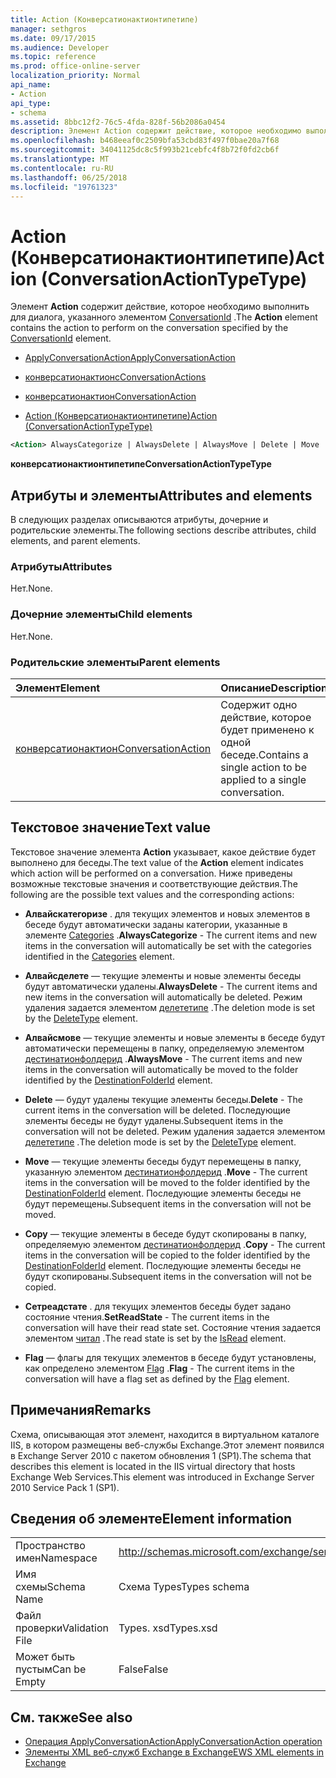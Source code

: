 ```yaml
---
title: Action (Конверсатионактионтипетипе)
manager: sethgros
ms.date: 09/17/2015
ms.audience: Developer
ms.topic: reference
ms.prod: office-online-server
localization_priority: Normal
api_name:
- Action
api_type:
- schema
ms.assetid: 8bbc12f2-76c5-4fda-828f-56b2086a0454
description: Элемент Action содержит действие, которое необходимо выполнить для диалога, указанного элементом ConversationId.
ms.openlocfilehash: b468eeaf0c2509bfa53cbd83f497f0bae20a7f68
ms.sourcegitcommit: 34041125dc8c5f993b21cebfc4f8b72f0fd2cb6f
ms.translationtype: MT
ms.contentlocale: ru-RU
ms.lasthandoff: 06/25/2018
ms.locfileid: "19761323"
---
```

# <a name="action-conversationactiontypetype"></a><span data-ttu-id="e3f8b-103">Action (Конверсатионактионтипетипе)</span><span class="sxs-lookup"><span data-stu-id="e3f8b-103">Action (ConversationActionTypeType)</span></span>

<span data-ttu-id="e3f8b-104">Элемент **Action** содержит действие, которое необходимо выполнить для диалога, указанного элементом [ConversationId](conversationid.md) .</span><span class="sxs-lookup"><span data-stu-id="e3f8b-104">The **Action** element contains the action to perform on the conversation specified by the [ConversationId](conversationid.md) element.</span></span> 
  
- [<span data-ttu-id="e3f8b-105">ApplyConversationAction</span><span class="sxs-lookup"><span data-stu-id="e3f8b-105">ApplyConversationAction</span></span>](applyconversationaction.md)
  
- [<span data-ttu-id="e3f8b-106">конверсатионактионс</span><span class="sxs-lookup"><span data-stu-id="e3f8b-106">ConversationActions</span></span>](conversationactions.md)
  
- [<span data-ttu-id="e3f8b-107">конверсатионактион</span><span class="sxs-lookup"><span data-stu-id="e3f8b-107">ConversationAction</span></span>](conversationaction.md)
  
- [<span data-ttu-id="e3f8b-108">Action (Конверсатионактионтипетипе)</span><span class="sxs-lookup"><span data-stu-id="e3f8b-108">Action (ConversationActionTypeType)</span></span>](action-conversationactiontypetype.md)
  
```XML
<Action> AlwaysCategorize | AlwaysDelete | AlwaysMove | Delete | Move | Copy | SetReadState </Action>
```

 <span data-ttu-id="e3f8b-109">**конверсатионактионтипетипе**</span><span class="sxs-lookup"><span data-stu-id="e3f8b-109">**ConversationActionTypeType**</span></span>
## <a name="attributes-and-elements"></a><span data-ttu-id="e3f8b-110">Атрибуты и элементы</span><span class="sxs-lookup"><span data-stu-id="e3f8b-110">Attributes and elements</span></span>

<span data-ttu-id="e3f8b-111">В следующих разделах описываются атрибуты, дочерние и родительские элементы.</span><span class="sxs-lookup"><span data-stu-id="e3f8b-111">The following sections describe attributes, child elements, and parent elements.</span></span>
  
### <a name="attributes"></a><span data-ttu-id="e3f8b-112">Атрибуты</span><span class="sxs-lookup"><span data-stu-id="e3f8b-112">Attributes</span></span>

<span data-ttu-id="e3f8b-113">Нет.</span><span class="sxs-lookup"><span data-stu-id="e3f8b-113">None.</span></span>
  
### <a name="child-elements"></a><span data-ttu-id="e3f8b-114">Дочерние элементы</span><span class="sxs-lookup"><span data-stu-id="e3f8b-114">Child elements</span></span>

<span data-ttu-id="e3f8b-115">Нет.</span><span class="sxs-lookup"><span data-stu-id="e3f8b-115">None.</span></span>
  
### <a name="parent-elements"></a><span data-ttu-id="e3f8b-116">Родительские элементы</span><span class="sxs-lookup"><span data-stu-id="e3f8b-116">Parent elements</span></span>

|<span data-ttu-id="e3f8b-117">**Элемент**</span><span class="sxs-lookup"><span data-stu-id="e3f8b-117">**Element**</span></span>|<span data-ttu-id="e3f8b-118">**Описание**</span><span class="sxs-lookup"><span data-stu-id="e3f8b-118">**Description**</span></span>|
|:-----|:-----|
|[<span data-ttu-id="e3f8b-119">конверсатионактион</span><span class="sxs-lookup"><span data-stu-id="e3f8b-119">ConversationAction</span></span>](conversationaction.md) <br/> |<span data-ttu-id="e3f8b-120">Содержит одно действие, которое будет применено к одной беседе.</span><span class="sxs-lookup"><span data-stu-id="e3f8b-120">Contains a single action to be applied to a single conversation.</span></span>  <br/> |
   
## <a name="text-value"></a><span data-ttu-id="e3f8b-121">Текстовое значение</span><span class="sxs-lookup"><span data-stu-id="e3f8b-121">Text value</span></span>

<span data-ttu-id="e3f8b-122">Текстовое значение элемента **Action** указывает, какое действие будет выполнено для беседы.</span><span class="sxs-lookup"><span data-stu-id="e3f8b-122">The text value of the **Action** element indicates which action will be performed on a conversation.</span></span> <span data-ttu-id="e3f8b-123">Ниже приведены возможные текстовые значения и соответствующие действия.</span><span class="sxs-lookup"><span data-stu-id="e3f8b-123">The following are the possible text values and the corresponding actions:</span></span> 
  
- <span data-ttu-id="e3f8b-124">**Алвайскатегоризе** . для текущих элементов и новых элементов в беседе будут автоматически заданы категории, указанные в элементе [Categories](categories-ex15websvcsotherref.md) .</span><span class="sxs-lookup"><span data-stu-id="e3f8b-124">**AlwaysCategorize** - The current items and new items in the conversation will automatically be set with the categories identified in the [Categories](categories-ex15websvcsotherref.md) element.</span></span> 
    
- <span data-ttu-id="e3f8b-125">**Алвайсделете** — текущие элементы и новые элементы беседы будут автоматически удалены.</span><span class="sxs-lookup"><span data-stu-id="e3f8b-125">**AlwaysDelete** - The current items and new items in the conversation will automatically be deleted.</span></span> <span data-ttu-id="e3f8b-126">Режим удаления задается элементом [делететипе](deletetype.md) .</span><span class="sxs-lookup"><span data-stu-id="e3f8b-126">The deletion mode is set by the [DeleteType](deletetype.md) element.</span></span> 
    
- <span data-ttu-id="e3f8b-127">**Алвайсмове** — текущие элементы и новые элементы в беседе будут автоматически перемещены в папку, определяемую элементом [дестинатионфолдерид](destinationfolderid.md) .</span><span class="sxs-lookup"><span data-stu-id="e3f8b-127">**AlwaysMove** - The current items and new items in the conversation will automatically be moved to the folder identified by the [DestinationFolderId](destinationfolderid.md) element.</span></span> 
    
- <span data-ttu-id="e3f8b-128">**Delete** — будут удалены текущие элементы беседы.</span><span class="sxs-lookup"><span data-stu-id="e3f8b-128">**Delete** - The current items in the conversation will be deleted.</span></span> <span data-ttu-id="e3f8b-129">Последующие элементы беседы не будут удалены.</span><span class="sxs-lookup"><span data-stu-id="e3f8b-129">Subsequent items in the conversation will not be deleted.</span></span> <span data-ttu-id="e3f8b-130">Режим удаления задается элементом [делететипе](deletetype.md) .</span><span class="sxs-lookup"><span data-stu-id="e3f8b-130">The deletion mode is set by the [DeleteType](deletetype.md) element.</span></span> 
    
- <span data-ttu-id="e3f8b-131">**Move** — текущие элементы беседы будут перемещены в папку, указанную элементом [дестинатионфолдерид](destinationfolderid.md) .</span><span class="sxs-lookup"><span data-stu-id="e3f8b-131">**Move** - The current items in the conversation will be moved to the folder identified by the [DestinationFolderId](destinationfolderid.md) element.</span></span> <span data-ttu-id="e3f8b-132">Последующие элементы беседы не будут перемещены.</span><span class="sxs-lookup"><span data-stu-id="e3f8b-132">Subsequent items in the conversation will not be moved.</span></span> 
    
- <span data-ttu-id="e3f8b-133">**Copy** — текущие элементы в беседе будут скопированы в папку, определяемую элементом [дестинатионфолдерид](destinationfolderid.md) .</span><span class="sxs-lookup"><span data-stu-id="e3f8b-133">**Copy** - The current items in the conversation will be copied to the folder identified by the [DestinationFolderId](destinationfolderid.md) element.</span></span> <span data-ttu-id="e3f8b-134">Последующие элементы беседы не будут скопированы.</span><span class="sxs-lookup"><span data-stu-id="e3f8b-134">Subsequent items in the conversation will not be copied.</span></span> 
    
- <span data-ttu-id="e3f8b-135">**Сетреадстате** . для текущих элементов беседы будет задано состояние чтения.</span><span class="sxs-lookup"><span data-stu-id="e3f8b-135">**SetReadState** - The current items in the conversation will have their read state set.</span></span> <span data-ttu-id="e3f8b-136">Состояние чтения задается элементом [читал](isread.md) .</span><span class="sxs-lookup"><span data-stu-id="e3f8b-136">The read state is set by the [IsRead](isread.md) element.</span></span> 
    
- <span data-ttu-id="e3f8b-137">**Flag** — флагы для текущих элементов в беседе будут установлены, как определено элементом [Flag](flag.md) .</span><span class="sxs-lookup"><span data-stu-id="e3f8b-137">**Flag** - The current items in the conversation will have a flag set as defined by the [Flag](flag.md) element.</span></span> 
    
## <a name="remarks"></a><span data-ttu-id="e3f8b-138">Примечания</span><span class="sxs-lookup"><span data-stu-id="e3f8b-138">Remarks</span></span>

<span data-ttu-id="e3f8b-139">Схема, описывающая этот элемент, находится в виртуальном каталоге IIS, в котором размещены веб-службы Exchange.Этот элемент появился в Exchange Server 2010 с пакетом обновления 1 (SP1).</span><span class="sxs-lookup"><span data-stu-id="e3f8b-139">The schema that describes this element is located in the IIS virtual directory that hosts Exchange Web Services.This element was introduced in Exchange Server 2010 Service Pack 1 (SP1).</span></span>
  
## <a name="element-information"></a><span data-ttu-id="e3f8b-140">Сведения об элементе</span><span class="sxs-lookup"><span data-stu-id="e3f8b-140">Element information</span></span>

|||
|:-----|:-----|
|<span data-ttu-id="e3f8b-141">Пространство имен</span><span class="sxs-lookup"><span data-stu-id="e3f8b-141">Namespace</span></span>  <br/> |http://schemas.microsoft.com/exchange/services/2006/types  <br/> |
|<span data-ttu-id="e3f8b-142">Имя схемы</span><span class="sxs-lookup"><span data-stu-id="e3f8b-142">Schema Name</span></span>  <br/> |<span data-ttu-id="e3f8b-143">Схема Types</span><span class="sxs-lookup"><span data-stu-id="e3f8b-143">Types schema</span></span>  <br/> |
|<span data-ttu-id="e3f8b-144">Файл проверки</span><span class="sxs-lookup"><span data-stu-id="e3f8b-144">Validation File</span></span>  <br/> |<span data-ttu-id="e3f8b-145">Types. xsd</span><span class="sxs-lookup"><span data-stu-id="e3f8b-145">Types.xsd</span></span>  <br/> |
|<span data-ttu-id="e3f8b-146">Может быть пустым</span><span class="sxs-lookup"><span data-stu-id="e3f8b-146">Can be Empty</span></span>  <br/> |<span data-ttu-id="e3f8b-147">False</span><span class="sxs-lookup"><span data-stu-id="e3f8b-147">False</span></span>  <br/> |
   
## <a name="see-also"></a><span data-ttu-id="e3f8b-148">См. также</span><span class="sxs-lookup"><span data-stu-id="e3f8b-148">See also</span></span>

- [<span data-ttu-id="e3f8b-149">Операция ApplyConversationAction</span><span class="sxs-lookup"><span data-stu-id="e3f8b-149">ApplyConversationAction operation</span></span>](applyconversationaction-operation.md)
- [<span data-ttu-id="e3f8b-150">Элементы XML веб-служб Exchange в Exchange</span><span class="sxs-lookup"><span data-stu-id="e3f8b-150">EWS XML elements in Exchange</span></span>](ews-xml-elements-in-exchange.md)

